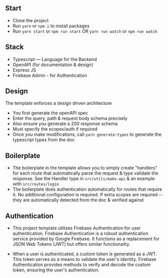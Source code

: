 ## Start

- Clone the project
- Run `yarn` or `npm i` to install packages
- Run `yarn start` or `npm run start` OR `yarn run watch` or `npm run watch`

## Stack

- Typescript — Language for the Backend
- OpenAPI (for documentation & design)
- Express JS
- Firebase Admin - for Authentication


## Design

The template enforces a design driven architecture

- You first generate the openAPI spec
- Enter the query, path & request body schema precisely
- Also ensure you generate a 200 response schema
- Must specify the scopes/auth if required
- Once you make modifications, call `yarn generate:types` to generate the typescript types from the doc

## Boilerplate

- The boilerplate in the template allows you to simply create "handlers" for each route that automatically parse the request & type validate the response. See the Handler type in `src/utils/make-api` & an example with `src/routes/login`
- The boilerplate does authentication automatically for routes that require it. No additional configuration is required. If extra scopes are required -- they are automatically detected from the doc & verified against

## Authentication
 - This project template utilizes Firebase Authentication for user authentication. Firebase Authentication is a robust authentication service provided by Google Firebase. It functions as a replacement for JSON Web Tokens (JWT) but offers similar functionality.

 - When a user is authenticated, a custom token is generated as a JWT. This token serves as a means to validate the user's identity.    Firebase Authentication provides methods to verify and decode the custom token, ensuring the user's authentication.
